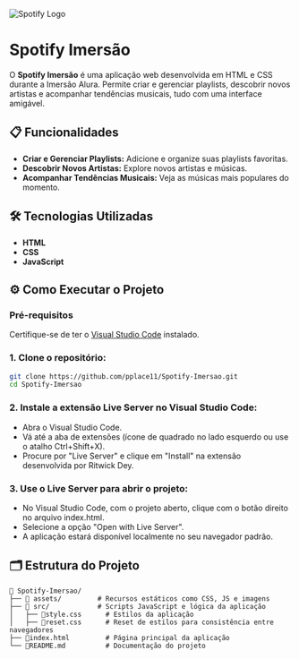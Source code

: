 ![Spotify Logo](https://upload.wikimedia.org/wikipedia/commons/1/19/Spotify_logo_without_text.svg)

# Spotify Imersão

O **Spotify Imersão** é uma aplicação web desenvolvida em HTML e CSS durante a Imersão Alura. Permite criar e gerenciar playlists, descobrir novos artistas e acompanhar tendências musicais, tudo com uma interface amigável.

## 📋 Funcionalidades

- **Criar e Gerenciar Playlists:** Adicione e organize suas playlists favoritas.
- **Descobrir Novos Artistas:** Explore novos artistas e músicas.
- **Acompanhar Tendências Musicais:** Veja as músicas mais populares do momento.

## 🛠️ Tecnologias Utilizadas

- **HTML** 
- **CSS**
- **JavaScript**

## ⚙️ Como Executar o Projeto

### Pré-requisitos

Certifique-se de ter o [Visual Studio Code](https://code.visualstudio.com/) instalado.

### 1. **Clone o repositório:**

```bash
git clone https://github.com/pplace11/Spotify-Imersao.git
cd Spotify-Imersao
```

### 2. **Instale a extensão Live Server no Visual Studio Code:**

- Abra o Visual Studio Code.
- Vá até a aba de extensões (ícone de quadrado no lado esquerdo ou use o atalho Ctrl+Shift+X).
- Procure por "Live Server" e clique em "Install" na extensão desenvolvida por Ritwick Dey.

### 3. **Use o Live Server para abrir o projeto:**

- No Visual Studio Code, com o projeto aberto, clique com o botão direito no arquivo index.html.
- Selecione a opção "Open with Live Server".
- A aplicação estará disponível localmente no seu navegador padrão.

## 🗂️ Estrutura do Projeto
```plaintext
📁 Spotify-Imersao/
├── 📂 assets/         # Recursos estáticos como CSS, JS e imagens
├── 📂 src/            # Scripts JavaScript e lógica da aplicação
│   ├── 📄style.css      # Estilos da aplicação
│   ├── 📄reset.css      # Reset de estilos para consistência entre navegadores
├── 📄index.html         # Página principal da aplicação
└── 📄README.md          # Documentação do projeto
```
